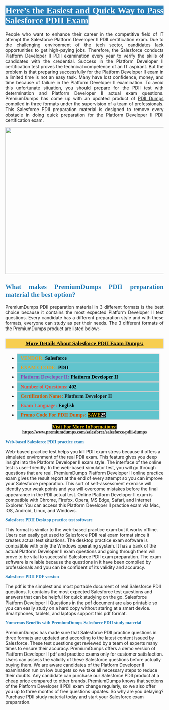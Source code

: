 <h1 style="text-align: justify;"><span style="color:#ffffff;"><span style="font-family:Georgia,serif;"><strong><span style="background-color:#2980b9;">Here’s the Easiest and Quick Way to Pass Salesforce PDII Exam</span></strong></span></span></h1>

<p style="text-align: justify;">People who want to enhance their career in the competitive field of IT attempt the Salesforce Platform Developer II PDII certification exam. Due to the challenging environment of the tech sector, candidates lack opportunities to get high-paying jobs. Therefore, the Salesforce conducts Platform Developer II PDII examination every year to verify the skills of candidates with the credential. Success in the Platform Developer II certification test proves the technical competence of an IT aspirant. But the problem is that preparing successfully for the Platform Developer II exam in a limited time is not an easy task. Many have lost confidence, money, and time because of failure in the Platform Developer II examination. To avoid this unfortunate situation, you should prepare for the PDII test with determination and Platform Developer II actual exam questions. PremiumDumps has come up with an updated product of <a href="https://www.premiumdumps.com/salesforce/salesforce-pdii-dumps">PDII Dumps</a> compiled in three formats under the supervision of a team of professionals. This Salesforce PDII preparation material is designed to remove every obstacle in doing quick preparation for the Platform Developer II PDII certification exam.</p>

<p style="text-align: center;"><a href="https://www.premiumdumps.com/salesforce/salesforce-pdii-dumps"><img alt="" src="https://i.imgur.com/KJGzbJ2.jpeg" style="width: 700px; height: 465px;" /></a></p>

<h2 style="text-align: justify;"><span style="color:#2980b9;"><span style="font-family:Georgia,serif;"><strong>What makes PremiumDumps PDII preparation material the best option?</strong></span></span></h2>

<p style="text-align: justify;">PremiumDumps PDII preparation material in 3 different formats is the best choice because it contains the most expected Platform Developer II test questions. Every candidate has a different preparation style and with these formats, everyone can study as per their needs. The 3 different formats of the PremiumDumps product are listed below:-</p>

<h3 style="background: #f7ce50; border: 1px solid rgb(204, 204, 204); padding: 5px 10px; text-align: center;"><span style="font-family:Georgia,serif;"><u><u><span style="color:#000000;"><span style="font-size:11pt"><span style="line-height:normal"><b><span style="font-size:13.0pt"><span cambria="">More Details About Salesforce PDII Exam Dumps:</span></span></b></span></span></span></u></u></span></h3>

<ul>
	<li style="margin:0cm 10pt">
	<div style="background:#61c4cd; border: 1px solid rgb(204, 204, 204); padding: 5px 10px; text-align: justify;"><span style="font-family:Georgia,serif;"><span style="font-size:11pt"><span style="line-height:normal"><b><span style="font-size:12.0pt"><span new="" roman="" times=""><span style="color:#f39c12;">VENDOR:</span> <span style="color:#000000;">Salesforce</span></span></span></b></span></span></span></div>
	</li>
	<li style="margin:0cm 10pt">
	<div style="background: #61c4cd; border: 1px solid rgb(204, 204, 204); padding: 5px 10px; text-align: justify;"><span style="font-family:Georgia,serif;"><span style="font-size:11pt"><span style="line-height:normal"><b><span style="font-size:12.0pt"><span new="" roman="" times=""><span style="color:#f39c12;">EXAM CCODE:</span> <span style="color:#000000;">PDII</span></span></span></b></span></span></span></div>
	</li>
	<li style="margin:0cm 10pt">
	<div style="background: #61c4cd; border: 1px solid rgb(204, 204, 204); padding: 5px 10px; text-align: justify;"><span style="font-family:Georgia,serif;"><span style="font-size:11pt"><span style="line-height:normal"><b><span style="font-size:12.0pt"><span new="" roman="" times=""><span style="color:#8e44ad;">Platform Developer II:</span> <span style="color:#000000;">Platform Developer II</span></span></span></b></span></span></span></div>
	</li>
	<li style="margin:0cm 10pt">
	<div style="background: #61c4cd; border: 1px solid rgb(204, 204, 204); padding: 5px 10px;"><span style="font-family:Georgia,serif;"><span style="font-size:11pt"><span style="line-height:normal"><b><span style="font-size:12.0pt"><span new="" roman="" times=""><span style="color:#e74c3c;">Number of Questions:</span><span style="color:#000000;"><span style="color:#f1c40f;"> </span>402</span></span></span></b></span></span></span></div>
	</li>
	<li style="margin:0cm 10pt">
	<div style="background: #61c4cd; border: 1px solid rgb(204, 204, 204); padding: 5px 10px; text-align: justify;"><span style="font-family:Georgia,serif;"><span style="font-size:11pt"><span style="line-height:normal"><b><span style="font-size:12.0pt"><span new="" roman="" times=""><span style="color:#d35400;">Certification Name:</span> Platform Developer II</span></span></b></span></span></span></div>
	</li>
	<li style="margin:0cm 10pt">
	<div style="background: #61c4cd; border: 1px solid rgb(204, 204, 204); padding: 5px 10px; text-align: justify;"><span style="font-family:Georgia,serif;"><span style="font-size:11pt"><span style="line-height:normal"><b><span style="font-size:12.0pt"><span new="" roman="" times=""><span style="color:#e74c3c;">Exam Language:</span> <span style="color:#000000;">English</span></span></span></b></span></span></span></div>
	</li>
	<li style="margin:0cm 10pt">
	<div style="background: #61c4cd; border: 1px solid rgb(204, 204, 204); padding: 5px 10px;"><span style="font-family:Georgia,serif;"><span style="font-size:11pt"><span style="line-height:normal"><b><span style="font-size:12.0pt"><span new="" roman="" times=""><span style="color:#d35400;">Promo Code For PDII Dumps:</span><span style="color:#f1c40f;"> <span style="background-color:#000000;">SAVE</span></span><span style="color:#ffffff;"><span style="background-color:#000000;">25</span></span></span></span></b></span></span></span></div>
	</li>
</ul>

<p style="text-align: center;"><span style="font-family:Georgia,serif;"><strong><span style="font-size:16px;"><span style="color:#f1c40f;"><span style="background-color:#000000;">Visit For More InFormations:</span></span></span> <a href="https://www.premiumdumps.com/salesforce/salesforce-pdii-dumps">https://www.premiumdumps.com/salesforce/salesforce-pdii-dumps</a></strong></span></p>

<p><span style="color:#2980b9;"><span style="font-family:Georgia,serif;"><strong><strong><strong>Web-based Salesforce PDII practice exam</strong></strong></strong></span></span></p>

<p>Web-based practice test helps you kill PDII exam stress because it offers a simulated environment of the real PDII exam. This feature gives you deep insight into the Platform Developer II exam style. The interface of the online test is user-friendly. In the web-based simulator test, you will go through questions that are real. PremiumDumps Platform Developer II online practice exam gives the result report at the end of every attempt so you can improve your Salesforce preparation. This sort of self-assessment exercise will identify your weak points and you will overcome mistakes before the final appearance in the PDII actual test. Online Platform Developer II exam is compatible with Chrome, Firefox, Opera, MS Edge, Safari, and Internet Explorer. You can access this Platform Developer II practice exam via Mac, iOS, Android, Linux, and Windows.</p>

<p><span style="color:#2980b9;"><span style="font-family:Georgia,serif;"><strong><strong><strong>Salesforce PDII Desktop practice test software</strong></strong></strong></span></span></p>

<p>This format is similar to the web-based practice exam but it works offline. Users can easily get used to Salesforce PDII real exam format since it creates actual test situations. The desktop practice exam software is compatible with only the Windows operating system. It has a bank of the actual Platform Developer II exam questions and going through them will prove to be vital to successful Salesforce PDII exam preparation. The exam software is reliable because the questions in it have been compiled by professionals and you can be confident of its validity and accuracy.</p>

<p><span style="color:#2980b9;"><span style="font-family:Georgia,serif;"><strong><strong><strong>Salesforce PDII PDF version</strong></strong></strong></span></span></p>

<p>The pdf is the simplest and most portable document of real Salesforce PDII questions. It contains the most expected Salesforce test questions and answers that can be helpful for quick studying on the go. Salesforce Platform Developer II Questions in the pdf document are also printable so you can easily study on a hard copy without staring at a smart device. Smartphones, tablets, and laptops support this pdf format.</p>

<p><span style="color:#2980b9;"><span style="font-family:Georgia,serif;"><strong><strong><strong>Numerous Benefits with PremiumDumps Salesforce PDII study material</strong></strong></strong></span></span></p>

<p>PremiumDumps has made sure that Salesforce PDII practice questions in three formats are updated and according to the latest content issued by Salesforce. These test questions get reviewed by a team of experts many times to ensure their accuracy. PremiumDumps offers a demo version of Platform Developer II pdf and practice exams only for customer satisfaction. Users can assess the validity of these Salesforce questions before actually buying them. We are aware candidates of the Platform Developer II examination run on low budgets so we take all necessary steps to reduce their doubts. Any candidate can purchase our Salesforce PDII product at a cheap price compared to other brands. PremiumDumps knows that sections of the Platform Developer II PDII exam change regularly, so we also offer you up to three months of free questions updates. So why are you delaying? Purchase PDII study material today and start your Salesforce exam preparation.</p>
